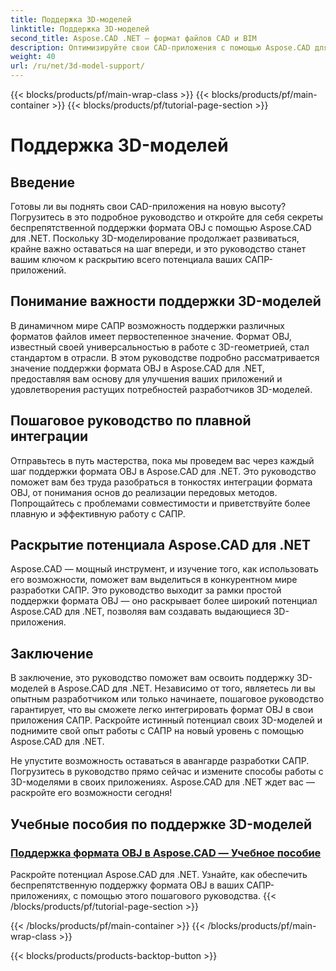 ```yaml
---
title: Поддержка 3D-моделей
linktitle: Поддержка 3D-моделей
second_title: Aspose.CAD .NET — формат файлов CAD и BIM
description: Оптимизируйте свои CAD-приложения с помощью Aspose.CAD для .NET! Овладейте искусством беспрепятственной поддержки формата OBJ, раскрывая весь потенциал ваших 3D-моделей.
weight: 40
url: /ru/net/3d-model-support/
---
```


{{< blocks/products/pf/main-wrap-class >}}
{{< blocks/products/pf/main-container >}}
{{< blocks/products/pf/tutorial-page-section >}}

# Поддержка 3D-моделей


## Введение

Готовы ли вы поднять свои CAD-приложения на новую высоту? Погрузитесь в это подробное руководство и откройте для себя секреты беспрепятственной поддержки формата OBJ с помощью Aspose.CAD для .NET. Поскольку 3D-моделирование продолжает развиваться, крайне важно оставаться на шаг впереди, и это руководство станет вашим ключом к раскрытию всего потенциала ваших САПР-приложений.

## Понимание важности поддержки 3D-моделей

В динамичном мире САПР возможность поддержки различных форматов файлов имеет первостепенное значение. Формат OBJ, известный своей универсальностью в работе с 3D-геометрией, стал стандартом в отрасли. В этом руководстве подробно рассматривается значение поддержки формата OBJ в Aspose.CAD для .NET, предоставляя вам основу для улучшения ваших приложений и удовлетворения растущих потребностей разработчиков 3D-моделей.

## Пошаговое руководство по плавной интеграции

Отправьтесь в путь мастерства, пока мы проведем вас через каждый шаг поддержки формата OBJ в Aspose.CAD для .NET. Это руководство поможет вам без труда разобраться в тонкостях интеграции формата OBJ, от понимания основ до реализации передовых методов. Попрощайтесь с проблемами совместимости и приветствуйте более плавную и эффективную работу с САПР.

## Раскрытие потенциала Aspose.CAD для .NET

Aspose.CAD — мощный инструмент, и изучение того, как использовать его возможности, поможет вам выделиться в конкурентном мире разработки САПР. Это руководство выходит за рамки простой поддержки формата OBJ — оно раскрывает более широкий потенциал Aspose.CAD для .NET, позволяя вам создавать выдающиеся 3D-приложения.

## Заключение

В заключение, это руководство поможет вам освоить поддержку 3D-моделей в Aspose.CAD для .NET. Независимо от того, являетесь ли вы опытным разработчиком или только начинаете, пошаговое руководство гарантирует, что вы сможете легко интегрировать формат OBJ в свои приложения САПР. Раскройте истинный потенциал своих 3D-моделей и поднимите свой опыт работы с САПР на новый уровень с помощью Aspose.CAD для .NET.

Не упустите возможность оставаться в авангарде разработки САПР. Погрузитесь в руководство прямо сейчас и измените способы работы с 3D-моделями в своих приложениях. Aspose.CAD для .NET ждет вас — раскройте его возможности сегодня!
## Учебные пособия по поддержке 3D-моделей
### [Поддержка формата OBJ в Aspose.CAD — Учебное пособие](./supporting-obj-format-in-aspose-cad/)
Раскройте потенциал Aspose.CAD для .NET. Узнайте, как обеспечить беспрепятственную поддержку формата OBJ в ваших САПР-приложениях, с помощью этого пошагового руководства.
{{< /blocks/products/pf/tutorial-page-section >}}

{{< /blocks/products/pf/main-container >}}
{{< /blocks/products/pf/main-wrap-class >}}

{{< blocks/products/products-backtop-button >}}
